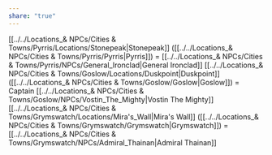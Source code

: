 ```yaml
---
share: "true"
---
```


[[../../Locations_& NPCs/Cities & Towns/Pyrris/Locations/Stonepeak|Stonepeak]] ([[../../Locations_& NPCs/Cities & Towns/Pyrris/Pyrris|Pyrris]]) = [[../../Locations_& NPCs/Cities & Towns/Pyrris/NPCs/General_Ironclad|General Ironclad]]
[[../../Locations_& NPCs/Cities & Towns/Goslow/Locations/Duskpoint|Duskpoint]] ([[../../Locations_& NPCs/Cities & Towns/Goslow/Goslow|Goslow]]) = Captain [[../../Locations_& NPCs/Cities & Towns/Goslow/NPCs/Vostin_The_Mighty|Vostin The Mighty]]
[[../../Locations_& NPCs/Cities & Towns/Grymswatch/Locations/Mira's_Wall|Mira's Wall]] ([[../../Locations_& NPCs/Cities & Towns/Grymswatch/Grymswatch|Grymswatch]]) = [[../../Locations_& NPCs/Cities & Towns/Grymswatch/NPCs/Admiral_Thainan|Admiral Thainan]]